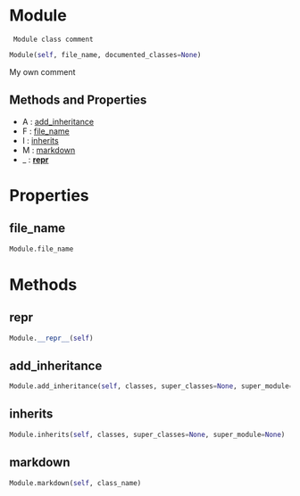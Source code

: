 # Module

     Module class comment
    



``` python
Module(self, file_name, documented_classes=None)
```

My own comment



## Methods and Properties
- A : [add_inheritance](#add_inheritance) 
- F : [file_name](#file_name) 
- I : [inherits](#inherits) 
- M : [markdown](#markdown) 
- _ : [__repr__](#__repr__) 

# Properties

## file_name

``` python
Module.file_name
```





# Methods

## __repr__

``` python
Module.__repr__(self)
```




## add_inheritance

``` python
Module.add_inheritance(self, classes, super_classes=None, super_module=None)
```




## inherits

``` python
Module.inherits(self, classes, super_classes=None, super_module=None)
```




## markdown

``` python
Module.markdown(self, class_name)
```





